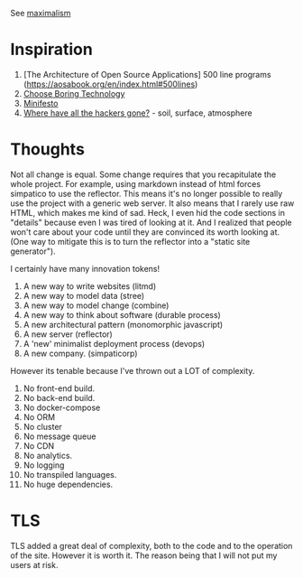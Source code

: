 See [maximalism](./maximalism.md)

# Inspiration
  1. [The Architecture of Open Source Applications] 500 line programs (https://aosabook.org/en/index.html#500lines)
  1. [Choose Boring Technology](https://mcfunley.com/choose-boring-technology)
  1. [Minifesto](http://minifesto.org/)
  1. [Where have all the hackers gone?](https://morepablo.com/2023/05/where-have-all-the-hackers-gone.html) - soil, surface, atmosphere

# Thoughts

Not all change is equal.
Some change requires that you recapitulate the whole project.
For example, using markdown instead of html forces simpatico to use the reflector.
This means it's no longer possible to really use the project with a generic web server.
It also means that I rarely use raw HTML, which makes me kind of sad.
Heck, I even hid the code sections in "details" because even I was tired of looking at it.
And I realized that people won't care about your code until they are convinced its worth looking at.
(One way to mitigate this is to turn the reflector into a "static site generator").

I certainly have many innovation tokens!

  1. A new way to write websites (litmd)
  1. A new way to model data (stree)
  1. A new way to model change (combine)
  1. A new way to think about software (durable process)
  1. A new architectural pattern (monomorphic javascript)
  1. A new server (reflector)
  1. A 'new' minimalist deployment process (devops)
  1. A new company. (simpaticorp)

However its tenable because I've thrown out a LOT of complexity.

  1. No front-end build.
  1. No back-end build.
  1. No docker-compose
  1. No ORM
  1. No cluster
  1. No message queue
  1. No CDN
  1. No analytics.
  1. No logging
  1. No transpiled languages.
  1. No huge dependencies.

# TLS
TLS added a great deal of complexity, both to the code and to the operation of the site.
However it is worth it. The reason being that I will not put my users at risk.

